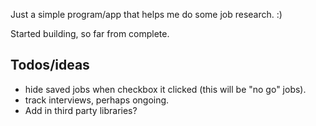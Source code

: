 Just a simple program/app that helps me do some job research. :) 

Started building, so far from complete.

## Todos/ideas

- hide saved jobs when checkbox it clicked (this will be "no go" jobs).
- track interviews, perhaps ongoing.
- Add in third party libraries? 